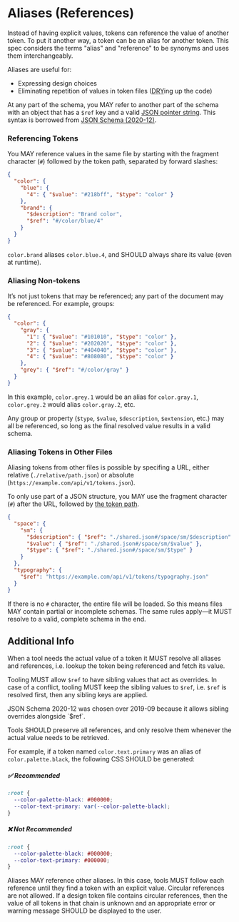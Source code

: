 # Aliases (References)

Instead of having explicit values, tokens can reference the value of another token. To put it another way, a token can be an alias for another token. This spec considers the terms "alias" and "reference" to be synonyms and uses them interchangeably.

Aliases are useful for:

- Expressing design choices
- Eliminating repetition of values in token files (<abbr title="Don’t Repeat Yourself">DRY</abbr>ing up the code)

At any part of the schema, you MAY refer to another part of the schema with an object that has a `$ref` key and a valid [JSON pointer string](https://datatracker.ietf.org/doc/html/rfc6901). This syntax is borrowed from [JSON Schema (2020-12)](https://json-schema.org/draft/2020-12/json-schema-core#name-schema-references).

### Referencing Tokens

You MAY reference values in the same file by starting with the fragment character (`#`) followed by the token path, separated by forward slashes:

<aside class="example">

```json
{
  "color": {
    "blue": {
      "4": { "$value": "#218bff", "$type": "color" }
    },
    "brand": {
      "$description": "Brand color",
      "$ref": "#/color/blue/4"
    }
  }
}
```

`color.brand` aliases `color.blue.4`, and SHOULD always share its value (even at runtime).

</aside>

### Aliasing Non-tokens

It’s not just tokens that may be referenced; any part of the document may be referenced. For example, groups:

<aside class="example">

```json
{
  "color": {
    "gray": {
      "1": { "$value": "#101010", "$type": "color" },
      "2": { "$value": "#202020", "$type": "color" },
      "3": { "$value": "#404040", "$type": "color" },
      "4": { "$value": "#808080", "$type": "color" }
    },
    "grey": { "$ref": "#/color/gray" }
  }
}
```

In this example, `color.grey.1` would be an alias for `color.gray.1`, `color.grey.2` would alias `color.gray.2`, etc.

</aside>

Any group or property (`$type`, `$value`, `$description`, `$extension`, etc.) may all be referenced, so long as the final resolved value results in a valid schema.

### Aliasing Tokens in Other Files

Aliasing tokens from other files is possible by specifing a URL, either relative (`./relative/path.json`) or absolute (`https://example.com/api/v1/tokens.json`).

To only use part of a JSON structure, you MAY use the fragment character (`#`) after the URL, followed by [the token path](#referencing-tokens).

<aside class="example">

```json
{
  "space": {
    "sm": {
      "$description": { "$ref": "./shared.json#/space/sm/$description" },
      "$value": { "$ref": "./shared.json#/space/sm/$value" },
      "$type": { "$ref": "./shared.json#/space/sm/$type" }
    }
  },
  "typography": {
    "$ref": "https://example.com/api/v1/tokens/typography.json"
  }
}
```

</aside>

If there is no `#` character, the entire file will be loaded. So this means files MAY contain partial or incomplete schemas. The same rules apply—it MUST resolve to a valid, complete schema in the end.

## Additional Info

When a tool needs the actual value of a token it MUST resolve all aliases and references, i.e. lookup the token being referenced and fetch its value.

Tooling MUST allow `$ref` to have sibling values that act as overrides. In case of a conflict, tooling MUST keep the sibling values to `$ref`, i.e. `$ref` is resolved first, then any sibling keys are applied.

<p class="ednote" title="JSON Schema 2020-12">
JSON Schema 2020-12 was chosen over 2019-09 because it allows sibling overrides alongside `$ref`.
</p>

Tools SHOULD preserve all references, and only resolve them whenever the actual value needs to be retrieved.

<aside class="example">

For example, if a token named `color.text.primary` was an alias of `color.palette.black`, the following CSS SHOULD be generated:

##### ✅ Recommended

```css
:root {
  --color-palette-black: #000000;
  --color-text-primary: var(--color-palette-black);
}
```

##### ❌ Not Recommended

```css
:root {
  --color-palette-black: #000000;
  --color-text-primary: #000000;
}
```

</aside>

Aliases MAY reference other aliases. In this case, tools MUST follow each reference until they find a token with an explicit value. Circular references are not allowed. If a design token file contains circular references, then the value of all tokens in that chain is unknown and an appropriate error or warning message SHOULD be displayed to the user.
